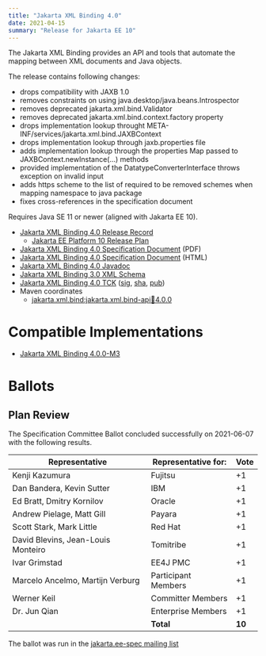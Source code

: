 ```yaml
---
title: "Jakarta XML Binding 4.0"
date: 2021-04-15
summary: "Release for Jakarta EE 10"
---
```

The Jakarta XML Binding provides an API and tools that automate the mapping
between XML documents and Java objects.

The release contains following changes:

* drops compatibility with JAXB 1.0
* removes constraints on using java.desktop/java.beans.Introspector
* removes deprecated jakarta.xml.bind.Validator
* removes deprecated jakarta.xml.bind.context.factory property
* drops implementation lookup throught META-INF/services/jakarta.xml.bind.JAXBContext
* drops implementation lookup through jaxb.properties file
* adds implementation lookup through the properties Map passed to JAXBContext.newInstance(...) methods
* provided implementation of the DatatypeConverterInterface throws exception on invalid input
* adds https scheme to the list of required to be removed schemes when mapping namespace to java package
* fixes cross-references in the specification document

Requires Java SE 11 or newer (aligned with Jakarta EE 10).

* [Jakarta XML Binding 4.0 Release Record](https://projects.eclipse.org/projects/ee4j.jaxb/releases/4.0)
    * [Jakarta EE Platform 10 Release Plan](https://eclipse-ee4j.github.io/jakartaee-platform/jakartaee10/JakartaEE10ReleasePlan)
* [Jakarta XML Binding 4.0 Specification Document](./jakarta-xml-binding-spec-4.0.pdf) (PDF)
* [Jakarta XML Binding 4.0 Specification Document](./jakarta-xml-binding-spec-4.0.html) (HTML)
* [Jakarta XML Binding 4.0 Javadoc](./apidocs)
* [Jakarta XML Binding 3.0 XML Schema](https://jakarta.ee/xml/ns/jaxb/bindingschema_3_0.xsd)
* [Jakarta XML Binding 4.0 TCK](https://download.eclipse.org/jakartaee/xml-binding/4.0/jakarta-xml-binding-tck-4.0.0.zip)  ([sig](https://download.eclipse.org/jakartaee/xml-binding/4.0/jakarta-xml-binding-tck-4.0.0.zip.sig),  [sha](https://download.eclipse.org/jakartaee/xml-binding/4.0/jakarta-xml-binding-tck-4.0.0.zip.sha256),  [pub](https://raw.githubusercontent.com/jakartaee/specification-committee/master/jakartaee-spec-committee.pub))
* Maven coordinates
    * [jakarta.xml.bind:jakarta.xml.bind-api:jar:4.0.0](https://search.maven.org/artifact/jakarta.xml.bind/jakarta.xml.bind-api/4.0.0/jar)

# Compatible Implementations

* [Jakarta XML Binding 4.0.0-M3](https://github.com/eclipse-ee4j/jaxb-ri/releases/tag/4.0.0-M3-RI)

# Ballots

## Plan Review

The Specification Committee Ballot concluded successfully on 2021-06-07 with the following results.

| Representative                                 | Representative for: | Vote |
|------------------------------------------------|---------------------|------|
| Kenji Kazumura                                 | Fujitsu             |  +1  |
| Dan Bandera, Kevin Sutter                      | IBM                 |  +1  |
| Ed Bratt, Dmitry Kornilov                      | Oracle              |  +1  |
| Andrew Pielage, Matt Gill                      | Payara              |  +1  |
| Scott Stark, Mark Little                       | Red Hat             |  +1  |
| David Blevins, Jean-Louis Monteiro             | Tomitribe           |  +1  |
| Ivar Grimstad                                  | EE4J PMC            |  +1  |
| Marcelo Ancelmo, Martijn Verburg               | Participant Members |  +1  |
| Werner Keil                                    | Committer Members   |  +1  |
| Dr. Jun Qian                                   | Enterprise Members  |  +1  |
|                                                | **Total**           |**10**|

The ballot was run in the [jakarta.ee-spec mailing list](https://www.eclipse.org/lists/jakarta.ee-spec/msg01841.html)
